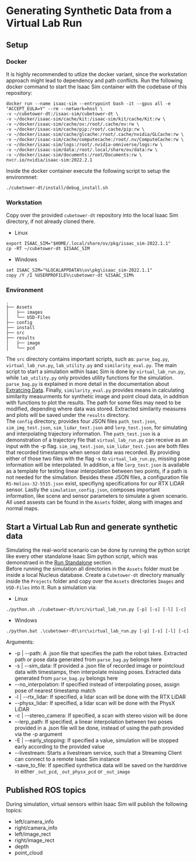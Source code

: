 # Generating Synthetic Data from a Virtual Lab Run
## Setup
### Docker
It is highly recommended to utlize the docker variant, since the workstation approach might lead to dependency and path conflicts. 
Run the following docker command to start the Isaac Sim container with the codebase of this repository:
```
docker run --name isaac-sim --entrypoint bash -it --gpus all -e "ACCEPT_EULA=Y" --rm --network=host \ 
-v ~/cubetower-dt:/isaac-sim/cubetower-dt \ 
-v ~/docker/isaac-sim/cache/kit:/isaac-sim/kit/cache/Kit:rw \
-v ~/docker/isaac-sim/cache/ov:/root/.cache/ov:rw \
-v ~/docker/isaac-sim/cache/pip:/root/.cache/pip:rw \ 
-v ~/docker/isaac-sim/cache/glcache:/root/.cache/nvidia/GLCache:rw \
-v ~/docker/isaac-sim/cache/computecache:/root/.nv/ComputeCache:rw \
-v ~/docker/isaac-sim/logs:/root/.nvidia-omniverse/logs:rw \
-v ~/docker/isaac-sim/data:/root/.local/share/ov/data:rw \
-v ~/docker/isaac-sim/documents:/root/Documents:rw \
nvcr.io/nvidia/isaac-sim:2022.2.1
```
Inside the docker container execute the following script to setup the environmnet:
```
./cubetower-dt/install/debug_install.sh
```

### Workstation
Copy over the provided `cubetower-dt` repository into the local Isaac Sim directory, if not already cloned there.
* Linux
```
export ISAAC_SIM="$HOME/.local/share/ov/pkg/isaac_sim-2022.1.1"
cp -RT ~/cubetower-dt $ISAAC_SIM
```
* Windows
```
set ISAAC_SIM="%LOCALAPPDATA%\ov\pkg\isaac_sim-2022.1.1"
copy /Y /I %USERPROFILE%\cubetower-dt %ISAAC_SIM%
```
### Environment
```
.
├── Assets
│   ├── images
│   └── USD-Files
├── config
├── install
├── src
├── results
│   ├── image
│   └── pcd
```
The `src` directory contains important scripts, such as: `parse_bag.py`, `virtual_lab_run.py`, `lab_utility.py` and `similarity_eval.py`. The main script to start a simulation within Isaac Sim is done by `virtual_lab_run.py`, while `lab_utility.py` only provides utility functions for the simulation. `parse_bag.py` is explained in more detail in the documentation about [Extratcing Data](extracting_data.md). Finally, `similarity_eval.py` provides means in calculating similarity measurments for synthetic image and point cloud data, in addition with functions to plot the results. The path for some files may need to be modified, depending where data was stored. Extracted similarity measures and plots will be saved under the `results` directory. \
The `config` directory, provides four JSON files `path_test.json`, `sim_img_test.json`, `sim_lidar_test.json` and `lerp_test.json`, for simulating and interpolating trajectory information.  The `path_test.json` is a demonstration of a trajectory file that `virtual_lab_run.py` can receive as an input with the -p flag. `sim_img_test.json`, `sim_lidar_test.json` are both files that recorded timestamps when sensor data was recorded. By providing either of those two files with the flag -s to `virtual_lab_run.py`, missing pose information will be interpolated. In addition, a file `lerp_test.json` is available as a template for testing linear interpolation between two points, if a path is not needed for the simulation. Besides these JSON files, a configuration file `RS-Helios-32-5515.json` exist, specifiyng specifications for our RTX LiDAR sensor. Lastly the `simulation_config.json`, composes important information, like scene and sensor parameters to simulate a given scenario. \
All used assests can be found in the `Assets` folder, along with images and normal maps.

## Start a Virtual Lab Run and generate synthetic data
Simulating the real-world scenario can be done by running the python script like every other standalone Isaac Sim python script, which was demonstraed in the [Run Standalone](run_standalone.md) section. \
Before running the simulation all directories in the `Assets` folder must be inside a local Nucleus database. Create a `Cubetower-dt` directory manually inside the `Projects` folder and copy over the `Assets` directories `Images` and `USD-Files` into it.
Run a simulation via:
* Linux
```
./python.sh ./cubetower-dt/src/virtual_lab_run.py [-p] [-s] [-l] [-c]
```
* Windows
```
./python.bat .\cubetower-dt\src\virtual_lab_run.py [-p] [-s] [-l] [-c]
```

Arguments:
* -p | --path: A .json file that specifies the path the robot takes. Extracted path or pose data generated from `parse_bag.py` belongs here
* -s | --sim_data: If provided a .json file of recorded image or pointcloud data with timestamps, then interpolate missing poses. Extracted data generated from `parse_bag.py` belongs here
* --no_interpolation: If specified instead of interpolating poses, assign pose of nearest timestamp match
* -l | --rtx_lidar: If specified, a lidar scan will be done with the RTX LiDAR
* --physx_lidar: If specified, a lidar scan will be done with the PhysX LiDAR
* -c | --stereo_camera: If specified, a scan with stereo vision will be done 
* --lerp_path: If specified, a linear interpolation between two poses provided in a .json file will be done, instead of using the path provided via the -p argument
* -E | --early_stopping: If specified a value, simulation will be stopped early according to the provided value
* --livestream: Starts a livestream service, such that a Streaming Client can connect to a remote Isaac Sim instance
* -save_to_file: If specified synthetica data will be saved on the harddrive in either `_out_pcd`, `_out_physx_pcd` or `_out_image`

## Published ROS topics
During simulation, virtual sensors within Isaac Sim will publish the following topics:
* left/camera_info
* right/camera_info
* left/image_rect
* right/image_rect
* depth
* point_cloud